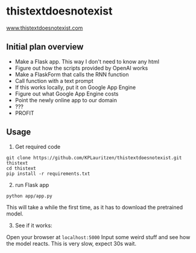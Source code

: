 # thistextdoesnotexist
www.thistextdoesnotexist.com

## Initial plan overview
- Make a Flask app. This way I don't need to know any html
- Figure out how the scripts provided by OpenAI works
- Make a FlaskForm that calls the RNN function 
- Call function with a text prompt
- If this works locally, put it on Google App Engine
- Figure out what Google App Engine costs
- Point the newly online app to our domain
- ???
- PROFIT
## Usage
1) Get required code
```
git clone https://github.com/KPLauritzen/thistextdoesnotexist.git thistext
cd thistext
pip install -r requirements.txt
```
2) run Flask app
```
python app/app.py
```

This will take a while the first time, as it has to download the pretrained model.

3) See if it works:

Open your browser at `localhost:5000`
Input some weird stuff and see how the model reacts. This is very slow, expect 30s wait.
